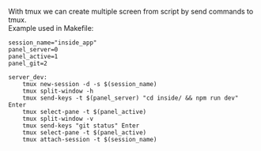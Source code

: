 With tmux we can create multiple screen from script by send commands to tmux.  
Example used in Makefile:
```
session_name="inside_app"
panel_server=0
panel_active=1
panel_git=2

server_dev:
    tmux new-session -d -s $(session_name)
    tmux split-window -h
    tmux send-keys -t $(panel_server) "cd inside/ && npm run dev" Enter
    tmux select-pane -t $(panel_active)
    tmux split-window -v
    tmux send-keys "git status" Enter
    tmux select-pane -t $(panel_active)
    tmux attach-session -t $(session_name)
```
